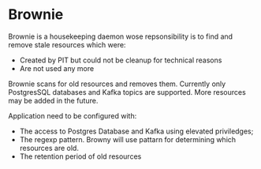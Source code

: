 # Brownie

Brownie is a housekeeping daemon wose repsonsibility is to find and remove stale resources which were:
- Created by PIT but could not be cleanup for technical reasons
- Are not used any more

Brownie scans for old resources and removes them. Currently only PostgresSQL databases and Kafka topics are supported. More resources may be added in the future.

Application need to be configured with: 
- The access to Postgres Database and Kafka using elevated priviledges;
- The regexp pattern. Browny will use pattarn for determining which resources are old.
- The retention period of old resources